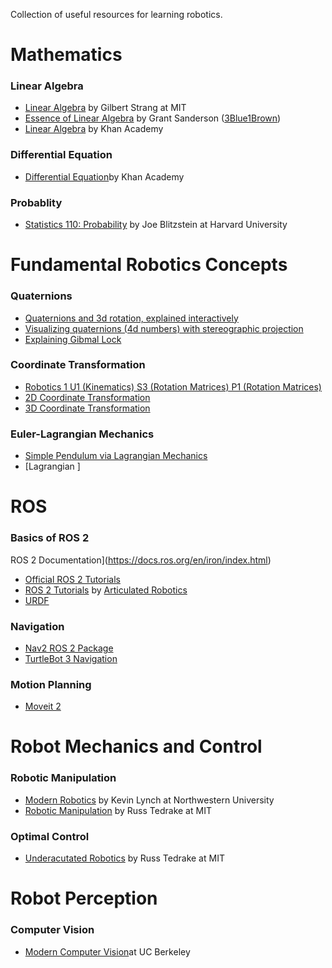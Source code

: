 
Collection of useful resources for learning robotics. 

#  Mathematics

### Linear Algebra
- [Linear Algebra](https://ocw.mit.edu/courses/18-06-linear-algebra-spring-2010/) by Gilbert Strang at MIT
- [Essence of Linear Algebra](https://www.3blue1brown.com/topics/linear-algebra) by Grant Sanderson ([3Blue1Brown](https://www.youtube.com/@3blue1brown))
- [Linear Algebra](https://www.khanacademy.org/math/linear-algebra) by Khan Academy
### Differential Equation
- [Differential Equation](https://www.khanacademy.org/math/differential-equations)by Khan Academy

### Probablity
- [Statistics 110: Probability](https://www.youtube.com/playlist?list=PL2SOU6wwxB0uwwH80KTQ6ht66KWxbzTIo) by Joe Blitzstein at Harvard University

# Fundamental Robotics Concepts
### Quaternions
- [Quaternions and 3d rotation, explained interactively](https://www.youtube.com/watch?v=zjMuIxRvygQ&t=33s)
- [Visualizing quaternions (4d numbers) with stereographic projection](https://www.youtube.com/watch?v=d4EgbgTm0Bg&t=469s)
- [Explaining Gibmal Lock](https://www.youtube.com/watch?v=zc8b2Jo7mno)
### Coordinate Transformation
- [Robotics 1 U1 (Kinematics) S3 (Rotation Matrices) P1 (Rotation Matrices)](https://www.youtube.com/watch?v=lVjFhNv2N8o)
- [2D Coordinate Transformation](https://www.youtube.com/watch?v=H_94DTWd8ck)
- [3D Coordinate Transformation](https://www.youtube.com/watch?v=rHLEWRxRGiM)

### Euler-Lagrangian Mechanics
- [Simple Pendulum via Lagrangian Mechanics](http://www.aoengr.com/Dynamics/LagrangianMechanicsPendulum.pdf)
- [Lagrangian ]

# ROS

### Basics of ROS 2
ROS 2 Documentation](https://docs.ros.org/en/iron/index.html)
- [Official ROS 2 Tutorials](https://docs.ros.org/en/iron/Tutorials.html)
- [ROS 2 Tutorials](https://articulatedrobotics.xyz/page4/) by [Articulated Robotics](https://www.youtube.com/@ArticulatedRobotics)
- [URDF](https://industrial-training-master.readthedocs.io/en/melodic/_source/session3/Intro-to-URDF.html)

### Navigation
- [Nav2 ROS 2 Package](https://navigation.ros.org/)
- [TurtleBot 3 Navigation](https://emanual.robotis.com/docs/en/platform/turtlebot3/navigation/)

### Motion Planning
- [Moveit 2](https://moveit.picknik.ai/main/index.html)

# Robot Mechanics and Control

### Robotic Manipulation
-  [Modern Robotics](https://modernrobotics.northwestern.edu/nu-gm-book-resource/foundations-of-robot-motion/) by Kevin Lynch at Northwestern University
-  [Robotic Manipulation](https://manipulation.csail.mit.edu/index.html) by Russ Tedrake at MIT

### Optimal Control
- [Underacutated Robotics](https://underactuated.mit.edu/index.html) by Russ Tedrake at MIT

# Robot Perception

### Computer Vision
- [Modern Computer Vision](https://www.youtube.com/playlist?list=PLzWRmD0Vi2KVsrCqA4VnztE4t71KnTnP5)at UC Berkeley





